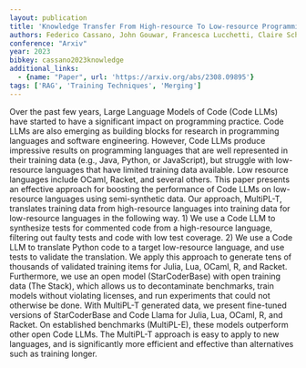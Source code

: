 ```yaml
---
layout: publication
title: 'Knowledge Transfer From High-resource To Low-resource Programming Languages For Code Llms'
authors: Federico Cassano, John Gouwar, Francesca Lucchetti, Claire Schlesinger, Anders Freeman, Carolyn Jane Anderson, Molly Q Feldman, Michael Greenberg, Abhinav Jangda, Arjun Guha
conference: "Arxiv"
year: 2023
bibkey: cassano2023knowledge
additional_links:
  - {name: "Paper", url: 'https://arxiv.org/abs/2308.09895'}
tags: ['RAG', 'Training Techniques', 'Merging']
---
```

Over the past few years, Large Language Models of Code (Code LLMs) have
started to have a significant impact on programming practice. Code LLMs are
also emerging as building blocks for research in programming languages and
software engineering. However, Code LLMs produce impressive results on
programming languages that are well represented in their training data (e.g.,
Java, Python, or JavaScript), but struggle with low-resource languages that
have limited training data available. Low resource languages include OCaml,
Racket, and several others.
  This paper presents an effective approach for boosting the performance of
Code LLMs on low-resource languages using semi-synthetic data. Our approach,
MultiPL-T, translates training data from high-resource languages into training
data for low-resource languages in the following way. 1) We use a Code LLM to
synthesize tests for commented code from a high-resource language, filtering
out faulty tests and code with low test coverage. 2) We use a Code LLM to
translate Python code to a target low-resource language, and use tests to
validate the translation. We apply this approach to generate tens of thousands
of validated training items for Julia, Lua, OCaml, R, and Racket. Furthermore,
we use an open model (StarCoderBase) with open training data (The Stack), which
allows us to decontaminate benchmarks, train models without violating licenses,
and run experiments that could not otherwise be done.
  With MultiPL-T generated data, we present fine-tuned versions of
StarCoderBase and Code Llama for Julia, Lua, OCaml, R, and Racket. On
established benchmarks (MultiPL-E), these models outperform other open Code
LLMs. The MultiPL-T approach is easy to apply to new languages, and is
significantly more efficient and effective than alternatives such as training
longer.
